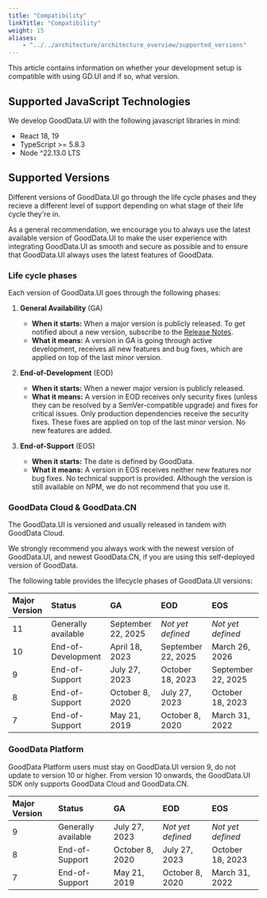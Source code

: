 ```yaml
---
title: "Compatibility"
linkTitle: "Compatibility"
weight: 15
aliases:
    - "../../architecture/architecture_overview/supported_versions"
---
```


This article contains information on whether your development setup is compatible with using GD.UI and if so, what version.

## Supported JavaScript Technologies

We develop GoodData.UI with the following javascript libraries in mind:

- React 18, 19
- TypeScript >= 5.8.3
- Node ^22.13.0 LTS

## Supported Versions

Different versions of GoodData.UI go through the life cycle phases and they recieve a different level of support depending on what stage of their life cycle they're in.

As a general recommendation, we encourage you to always use the latest available version of GoodData.UI to make the user experience with integrating GoodData.UI as smooth and secure as possible and to ensure that GoodData.UI always uses the latest features of GoodData.

### Life cycle phases

Each version of GoodData.UI goes through the following phases:

1. **General Availability** (GA)
    - **When it starts:** When a major version is publicly released. To get notified about a new version, subscribe to the [Release Notes](https://support.gooddata.com/hc/en-us/sections/203564877).
    - **What it means:** A version in GA is going through active development, receives all new features and bug fixes, which are applied on top of the last minor version.

2. **End-of-Development** (EOD)
    - **When it starts:** When a newer major version is publicly released.
    - **What it means:** A version in EOD receives only security fixes (unless they can be resolved by a SemVer-compatible upgrade) and fixes for critical issues. Only production dependencies receive the security fixes. These fixes are applied on top of the last minor version. No new features are added.

3. **End-of-Support** (EOS)
    - **When it starts:** The date is defined by GoodData.
    - **What it means:** A version in EOS receives neither new features nor bug fixes. No technical support is provided. Although the version is still available on NPM, we do not recommend that you use it.

### GoodData Cloud & GoodData.CN

The GoodData.UI is versioned and usually released in tandem with GoodData Cloud.

We strongly recommend you always work with the newest version of GoodData.UI, and newest GoodData.CN, if you are using this self-deployed version of GoodData.

The following table provides the lifecycle phases of GoodData.UI versions:

| Major Version | Status              | GA                 | EOD                | EOS                |
| :------------ | :------------------ | :----------------- | :----------------- | :----------------- |
| 11            | Generally available | September 22, 2025 | _Not yet defined_  | _Not yet defined_  |
| 10            | End-of-Development  | April 18, 2023     | September 22, 2025 | March 26, 2026     |
| 9             | End-of-Support      | July 27, 2023      | October 18, 2023   | September 22, 2025 |
| 8             | End-of-Support      | October 8, 2020    | July 27, 2023      | October 18, 2023   |
| 7             | End-of-Support      | May 21, 2019       | October 8, 2020    | March 31, 2022     |

### GoodData Platform

GoodData Platform users must stay on GoodData.UI version 9, do not update to version 10 or higher. From version 10 onwards, the GoodData.UI SDK only supports GoodData Cloud and GoodData.CN.

| Major Version | Status              | GA              | EOD               | EOS               |
| :------------ | :------------------ | :-------------- | :---------------- | :---------------- |
| 9             | Generally available | July 27, 2023   | _Not yet defined_ | _Not yet defined_ |
| 8             | End-of-Support      | October 8, 2020 | July 27, 2023     | October 18, 2023  |
| 7             | End-of-Support      | May 21, 2019    | October 8, 2020   | March 31, 2022    |
